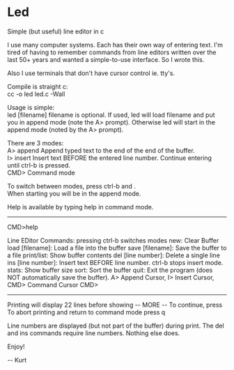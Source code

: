 # Led
Simple (but useful) line editor in c

I use many computer systems. Each has their own way of entering text. I'm tired 
of having to remember commands from line editors written over the last 
50+ years and wanted a simple-to-use interface. So I wrote this.

Also I use terminals that don't have cursor control ie. tty's. 

Compile is straight c: <br/>
  cc -o led led.c -Wall
  
Usage is simple: <br/>
led [filename]   filename is optional. If used, led will load 
filename and put you in append mode (note the A> prompt). 
Otherwise led will start in the append mode (noted by the A> prompt).

There are 3 modes: <br/>
  A> append     Append typed text to the end of the end of the buffer. <br/>
  I> insert     Insert text BEFORE the entered line number. Continue entering <br/>
                until ctrl-b <enter> is pressed. <br/>
  CMD>          Command mode <br/>
  
  To switch between modes, press ctrl-b and <enter>. <br/>
  When starting you will be in the append mode. <br/>
  
Help is available by typing help<enter> in command mode. <br/>

----------------------------
CMD>help

Line EDitor Commands: 
pressing ctrl-b  switches modes
new:                Clear Buffer
load [filename]:    Load a file into the buffer
save [filename]:    Save the buffer to a file
print/list:         Show buffer contents
del [line number]:  Delete a single line
ins [line number]:  Insert text BEFORE line number. ctrl-b<enter> stops insert mode.
stats:              Show buffer size
sort:               Sort the buffer
quit:               Exit the program (does NOT automatically save the buffer).
A> Append Cursor, I> Insert Cursor, CMD> Command Cursor
CMD>

--------------------------

Printing will display 22 lines before showing -- MORE  --
To continue, press <enter>
To abort printing and return to command mode press q<enter>

Line numbers are displayed (but not part of the buffer) during print.
The del and ins commands require line numbers. Nothing else does.

Enjoy!

 -- Kurt
 
